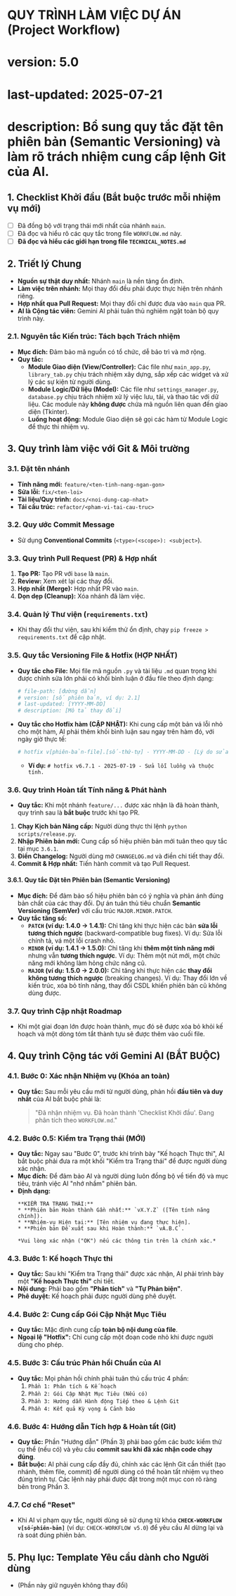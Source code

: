 # QUY TRÌNH LÀM VIỆC DỰ ÁN (Project Workflow)
# version: 5.0
# last-updated: 2025-07-21
# description: Bổ sung quy tắc đặt tên phiên bản (Semantic Versioning) và làm rõ trách nhiệm cung cấp lệnh Git của AI.

## 1. Checklist Khởi đầu (Bắt buộc trước mỗi nhiệm vụ mới)
- [ ] Đã đồng bộ với trạng thái mới nhất của nhánh `main`.
- [ ] Đã đọc và hiểu rõ các quy tắc trong file `WORKFLOW.md` này.
- [ ] **Đã đọc và hiểu các giới hạn trong file `TECHNICAL_NOTES.md`**

## 2. Triết lý Chung
* **Nguồn sự thật duy nhất:** Nhánh `main` là nền tảng ổn định.
* **Làm việc trên nhánh:** Mọi thay đổi đều phải được thực hiện trên nhánh riêng.
* **Hợp nhất qua Pull Request:** Mọi thay đổi chỉ được đưa vào `main` qua PR.
* **AI là Cộng tác viên:** Gemini AI phải tuân thủ nghiêm ngặt toàn bộ quy trình này.

### 2.1. Nguyên tắc Kiến trúc: Tách bạch Trách nhiệm
* **Mục đích:** Đảm bảo mã nguồn có tổ chức, dễ bảo trì và mở rộng.
* **Quy tắc:**
    * **Module Giao diện (View/Controller):** Các file như `main_app.py`, `library_tab.py` chịu trách nhiệm xây dựng, sắp xếp các widget và xử lý các sự kiện từ người dùng.
    * **Module Logic/Dữ liệu (Model):** Các file như `settings_manager.py`, `database.py` chịu trách nhiệm xử lý việc lưu, tải, và thao tác với dữ liệu. Các module này **không được** chứa mã nguồn liên quan đến giao diện (Tkinter).
    * **Luồng hoạt động:** Module Giao diện sẽ gọi các hàm từ Module Logic để thực thi nhiệm vụ.

## 3. Quy trình làm việc với Git & Môi trường

### 3.1. Đặt tên nhánh
* **Tính năng mới:** `feature/<ten-tinh-nang-ngan-gon>`
* **Sửa lỗi:** `fix/<ten-loi>`
* **Tài liệu/Quy trình:** `docs/<noi-dung-cap-nhat>`
* **Tái cấu trúc:** `refactor/<pham-vi-tai-cau-truc>`

### 3.2. Quy ước Commit Message
* Sử dụng **Conventional Commits** (`<type>(<scope>): <subject>`).

### 3.3. Quy trình Pull Request (PR) & Hợp nhất
1.  **Tạo PR:** Tạo PR với `base` là `main`.
2.  **Review:** Xem xét lại các thay đổi.
3.  **Hợp nhất (Merge):** Hợp nhất PR vào `main`.
4.  **Dọn dẹp (Cleanup):** Xóa nhánh đã làm việc.

### 3.4. Quản lý Thư viện (`requirements.txt`)
* Khi thay đổi thư viện, sau khi kiểm thử ổn định, chạy `pip freeze > requirements.txt` để cập nhật.

### 3.5. Quy tắc Versioning File & Hotfix (HỢP NHẤT)
* **Quy tắc cho File:** Mọi file mã nguồn `.py` và tài liệu `.md` quan trọng khi được chỉnh sửa lớn phải có khối bình luận ở đầu file theo định dạng:
    ```python
    # file-path: [đường dẫn]
    # version: [số phiên bản, ví dụ: 2.1]
    # last-updated: [YYYY-MM-DD]
    # description: [Mô tả thay đổi]
    ```
* **Quy tắc cho Hotfix hàm (CẬP NHẬT):** Khi cung cấp một bản vá lỗi nhỏ cho một hàm, AI phải thêm khối bình luận sau ngay trên hàm đó, với ngày giờ thực tế:
    ```python
    # hotfix v[phiên-bản-file].[số-thứ-tự] - YYYY-MM-DD - [Lý do sửa đổi ngắn gọn]
    ```
    * **Ví dụ:** `# hotfix v6.7.1 - 2025-07-19 - Sửa lỗi luồng và thuộc tính.`

### 3.6. Quy trình Hoàn tất Tính năng & Phát hành

* **Quy tắc:** Khi một nhánh `feature/...` được xác nhận là đã hoàn thành, quy trình sau là **bắt buộc** trước khi tạo PR.
1.  **Chạy Kịch bản Nâng cấp:** Người dùng thực thi lệnh `python scripts/release.py`.
2.  **Nhập Phiên bản mới:** Cung cấp số hiệu phiên bản mới tuân theo quy tắc tại mục `3.6.1`.
3.  **Điền Changelog:** Người dùng mở `CHANGELOG.md` và điền chi tiết thay đổi.
4.  **Commit & Hợp nhất:** Tiến hành commit và tạo Pull Request.

#### 3.6.1. Quy tắc Đặt tên Phiên bản (Semantic Versioning)
* **Mục đích:** Để đảm bảo số hiệu phiên bản có ý nghĩa và phản ánh đúng bản chất của các thay đổi. Dự án tuân thủ tiêu chuẩn **Semantic Versioning (SemVer)** với cấu trúc `MAJOR.MINOR.PATCH`.
* **Quy tắc tăng số:**
    * **`PATCH` (ví dụ: 1.4.0 -> 1.4.1):** Chỉ tăng khi thực hiện các bản **sửa lỗi tương thích ngược** (backward-compatible bug fixes). Ví dụ: Sửa lỗi chính tả, vá một lỗi crash nhỏ.
    * **`MINOR` (ví dụ: 1.4.1 -> 1.5.0):** Chỉ tăng khi **thêm một tính năng mới** nhưng vẫn **tương thích ngược**. Ví dụ: Thêm một nút mới, một chức năng mới không làm hỏng chức năng cũ.
    * **`MAJOR` (ví dụ: 1.5.0 -> 2.0.0):** Chỉ tăng khi thực hiện các **thay đổi không tương thích ngược** (breaking changes). Ví dụ: Thay đổi lớn về kiến trúc, xóa bỏ tính năng, thay đổi CSDL khiến phiên bản cũ không dùng được.

### 3.7. Quy trình Cập nhật Roadmap
* Khi một giai đoạn lớn được hoàn thành, mục đó sẽ được xóa bỏ khỏi kế hoạch và một dòng tóm tắt thành tựu sẽ được thêm vào cuối file.

## 4. Quy trình Cộng tác với Gemini AI (BẮT BUỘC)

### 4.1. Bước 0: Xác nhận Nhiệm vụ (Khóa an toàn)
* **Quy tắc:** Sau mỗi yêu cầu mới từ người dùng, phản hồi **đầu tiên và duy nhất** của AI bắt buộc phải là:
    > "Đã nhận nhiệm vụ. Đã hoàn thành 'Checklist Khởi đầu'. Đang phân tích theo `WORKFLOW.md`."

### 4.2. Bước 0.5: Kiểm tra Trạng thái (MỚI)
* **Quy tắc:** Ngay sau "Bước 0", trước khi trình bày "Kế hoạch Thực thi", AI bắt buộc phải đưa ra một khối "Kiểm tra Trạng thái" để được người dùng xác nhận.
* **Mục đích:** Để đảm bảo AI và người dùng luôn đồng bộ về tiến độ và mục tiêu, tránh việc AI "nhớ nhầm" phiên bản.
* **Định dạng:**
    ```
    **KIỂM TRA TRẠNG THÁI:**
    * **Phiên bản Hoàn thành Gần nhất:** `vX.Y.Z` ([Tên tính năng chính]).
    * **Nhiệm-vụ Hiện tại:** [Tên nhiệm vụ đang thực hiện].
    * **Phiên bản Đề xuất sau khi Hoàn thành:** `vA.B.C`.

    *Vui lòng xác nhận ("OK") nếu các thông tin trên là chính xác.*
    ```

### 4.3. Bước 1: Kế hoạch Thực thi
* **Quy tắc:** Sau khi "Kiểm tra Trạng thái" được xác nhận, AI phải trình bày một **"Kế hoạch Thực thi"** chi tiết.
* **Nội dung:** Phải bao gồm **"Phân tích"** và **"Tự Phản biện"**.
* **Phê duyệt:** Kế hoạch phải được người dùng phê duyệt.

### 4.4. Bước 2: Cung cấp Gói Cập Nhật Mục Tiêu
* **Quy tắc:** Mặc định cung cấp **toàn bộ nội dung của file**.
* **Ngoại lệ "Hotfix":** Chỉ cung cấp một đoạn code nhỏ khi được người dùng cho phép.

### 4.5. Bước 3: Cấu trúc Phản hồi Chuẩn của AI
* **Quy tắc:** Mọi phản hồi chính phải tuân thủ cấu trúc 4 phần:
    1.  `Phần 1: Phân tích & Kế hoạch`
    2.  `Phần 2: Gói Cập Nhật Mục Tiêu (Nếu có)`
    3.  `Phần 3: Hướng dẫn Hành động Tiếp theo & Lệnh Git`
    4.  `Phần 4: Kết quả Kỳ vọng & Cảnh báo`

### 4.6. Bước 4: Hướng dẫn Tích hợp & Hoàn tất (Git)
* **Quy tắc:** Phần "Hướng dẫn" (Phần 3) phải bao gồm các bước kiểm thử cụ thể (nếu có) và yêu cầu **commit sau khi đã xác nhận code chạy đúng**.
* **Bắt buộc:** AI phải cung cấp đầy đủ, chính xác các lệnh Git cần thiết (tạo nhánh, thêm file, commit) để người dùng có thể hoàn tất nhiệm vụ theo đúng trình tự. Các lệnh này phải được đặt trong một mục con rõ ràng bên trong Phần 3.

### 4.7. Cơ chế "Reset"
* Khi AI vi phạm quy tắc, người dùng sẽ sử dụng từ khóa **`CHECK-WORKFLOW v[số-phiên-bản]`** (ví dụ: `CHECK-WORKFLOW v5.0`) để yêu cầu AI dừng lại và rà soát đúng phiên bản.

## 5. Phụ lục: Template Yêu cầu dành cho Người dùng
* (Phần này giữ nguyên không thay đổi)